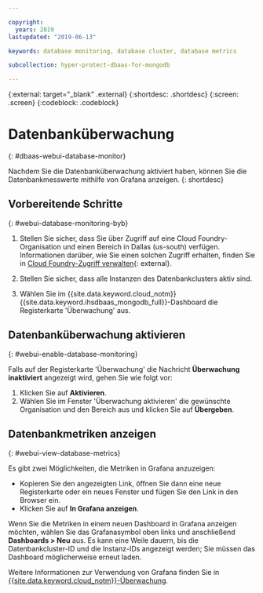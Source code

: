 ```yaml
---

copyright:
  years: 2019
lastupdated: "2019-06-13"

keywords: database monitoring, database cluster, database metrics

subcollection: hyper-protect-dbaas-for-mongodb

---
```


{:external: target="_blank" .external}
{:shortdesc: .shortdesc}
{:screen: .screen}
{:codeblock: .codeblock}


# Datenbanküberwachung
{: #dbaas-webui-database-monitor}

Nachdem Sie die Datenbanküberwachung aktiviert haben, können Sie die Datenbankmesswerte mithilfe von Grafana anzeigen.
{: shortdesc}

## Vorbereitende Schritte
{: #webui-database-monitoring-byb}

1.  Stellen Sie sicher, dass Sie über Zugriff auf eine Cloud Foundry-Organisation und einen Bereich in Dallas (us-south) verfügen.
    Informationen darüber, wie Sie einen solchen Zugriff erhalten, finden Sie in [Cloud Foundry-Zugriff verwalten](https://cloud.ibm.com/docs/iam?topic=iam-mngcf#mngcf){: external}.

2.  Stellen Sie sicher, dass alle Instanzen des Datenbankclusters aktiv sind.

3.  Wählen Sie im {{site.data.keyword.cloud_notm}} {{site.data.keyword.ihsdbaas_mongodb_full}}-Dashboard die Registerkarte 'Überwachung' aus.

## Datenbanküberwachung aktivieren
{: #webui-enable-database-monitoring}

Falls auf der Registerkarte 'Überwachung' die Nachricht **Überwachung inaktiviert** angezeigt wird, gehen Sie wie folgt vor:

1. Klicken Sie auf **Aktivieren**.
2. Wählen Sie im Fenster 'Überwachung aktivieren' die gewünschte Organisation und den Bereich aus und klicken Sie auf **Übergeben**.


## Datenbankmetriken anzeigen
{: #webui-view-database-metrics}

Es gibt zwei Möglichkeiten, die Metriken in Grafana anzuzeigen:

- Kopieren Sie den angezeigten Link, öffnen Sie dann eine neue Registerkarte oder ein neues Fenster und fügen Sie den Link in den Browser ein.
- Klicken Sie auf **In Grafana anzeigen**.

Wenn Sie die Metriken in einem neuen Dashboard in Grafana anzeigen möchten, wählen Sie das Grafanasymbol oben links und anschließend **Dashboards > Neu** aus.
Es kann eine Weile dauern, bis die Datenbankcluster-ID und die Instanz-IDs angezeigt werden; Sie müssen das Dashboard möglicherweise erneut laden.

Weitere Informationen zur Verwendung von Grafana finden Sie in [{{site.data.keyword.cloud_notm}}-Überwachung](/docs/services/cloud-monitoring?topic=cloud-monitoring-getting-started).
